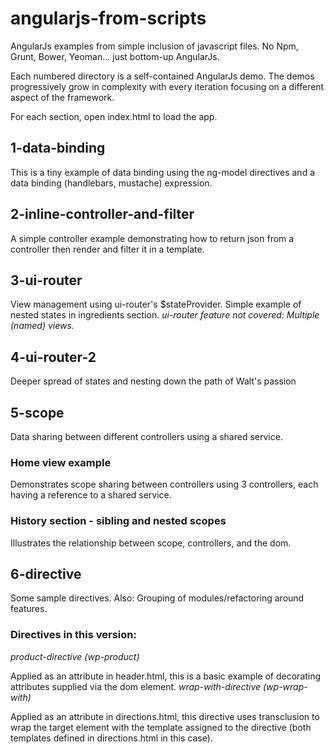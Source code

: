 angularjs-from-scripts
======================

AngularJs examples from simple inclusion of javascript files. No Npm, Grunt, Bower, Yeoman...
 just bottom-up AngularJs.

Each numbered directory is a self-contained AngularJs demo. The demos progressively grow in
complexity with every iteration focusing on a different aspect of the framework.

For each section, open index.html to load the app.

1-data-binding
--------------

This is a tiny example of data binding using the ng-model directives and a data binding
(handlebars, mustache) expression.

2-inline-controller-and-filter
------------------------------

A simple controller example demonstrating how to return json from a controller then render
and filter it in a template.

3-ui-router
-----------

View management using ui-router's $stateProvider. Simple example of nested states in
ingredients section.
*ui-router feature not covered: Multiple (named) views.*

4-ui-router-2
-------------

Deeper spread of states and nesting down the path of Walt's passion

5-scope
-------

Data sharing between different controllers using a shared service.
### Home view example
Demonstrates scope sharing between controllers using 3 controllers, each
having a reference to a shared service.
### History section - sibling and nested scopes
Illustrates the relationship between scope, controllers, and the dom.


6-directive
-----------

Some sample directives. Also: Grouping of modules/refactoring around features.

### Directives in this version:

*product-directive (wp-product)*

Applied as an attribute in header.html, this is a basic example
of decorating attributes supplied via the dom element.
*wrap-with-directive (wp-wrap-with)*

Applied as an attribute in directions.html, this directive
uses transclusion to wrap the target element with the template assigned to the directive (both
templates defined in directions.html in this case).
